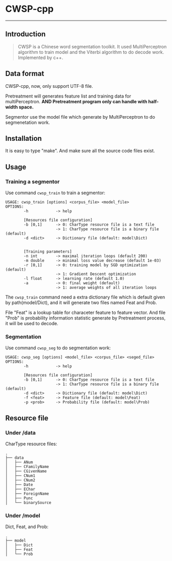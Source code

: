 # CWSP-cpp

----

## Introduction

> CWSP is a Chinese word segmentation toolkit. It used MultiPerceptron algorithm to train model and the Viterbi algorithm to do decode work. Implemented by c++.



## Data format

CWSP-cpp, now, only support UTF-8 file.

Pretreatment will generates feature list and training data for multiPerceptron. **AND Pretreatment program only can handle with half-width space.**

Segmentor use the model file which generate by MultiPerceptron to do segmenetation work.

## Installation

It is easy to type "make". And make sure all the source code files exist.

## Usage

### Training a segmentor

Use command `cwsp_train` to train a segmentor:

	USAGE: cwsp_train [options] <corpus_file> <model_file>
	OPTIONS:
    	    -h            -> help
	
    	    [Resources file configuration]
        	-b [0,1]      -> 0: CharType resource file is a text file
            	          -> 1: CharType resource file is a binary file (default)
	        -d <dict>     -> Dictionary file (default: model\Dict)


    	    [Training parameters]
        	-n int        -> maximal iteration loops (default 200)
	        -m double     -> minimal loss value decrease (default 1e-03)
    	    -r [0,1]      -> 0: training model by SGD optimization (default)
        	              -> 1: Gradient Descent optimization
	        -l float      -> learning rate (default 1.0)
    	    -a            -> 0: final weight (default)
        	              -> 1: average weights of all iteration loops

The `cwsp_train` command need a extra dictionary file which is default given by path(model/Dict), and it will generate two files named Feat and Prob. 

File "Feat" is a lookup table for characeter feature to feature vector. And file "Prob" is probability information statistic generate by Pretreatment process, it will be used to decode.

### Segmentation

Use command `cwsp_seg` to do segmentation work:

	USAGE: cwsp_seg [options] <model_file> <corpus_file> <seged_file>
	OPTIONS:
    	    -h            -> help

        	[Resources file configuration]
	        -b [0,1]      -> 0: CharType resource file is a text file
    	                  -> 1: CharType resource file is a binary file (default)
        	-d <dict>     -> Dictionary file (default: model\Dict)
	        -f <feat>     -> Feature file (default: model\Feat)
    	    -p <prob>     -> Probability file (default: model\Prob)
    	    
## Resource file

### Under /data

CharType resource files:

	.
	├── data
	│   ├── ANum
	│   ├── CFamilyName
	│   ├── CGivenName
	│   ├── CNum1
	│   ├── CNum2
	│   ├── Date
	│   ├── EChar
	│   ├── ForeignName
	│   ├── Punc
	│   └── binarySource
	
### Under /model

Dict, Feat, and Prob:

	.
	├── model
	│   ├── Dict
	│   ├── Feat
	│   └── Prob
